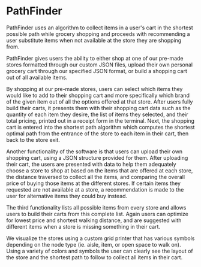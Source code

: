 # PathFinder
PathFinder uses an algorithm to collect items in a user's cart in the shortest possible path while grocery shopping and proceeds with recommending a user 
substitute items when not available at the store they are shopping from.

PathFinder gives users the ability to either shop at one of our pre-made stores formatted through our custom JSON files, upload their own personal grocery 
cart through our specified JSON format, or build a shopping cart out of all available items.

By shopping at our pre-made stores, users can select which items they would like to add to their shopping cart and more specifically which brand of the 
given item out of all the options offered at that store.  After users fully build their carts, it presents them with their shopping cart data such as the 
quantity of each item they desire, the list of items they selected, and their total pricing, printed out in a receipt form in the terminal.  Next, the 
shopping cart is entered into the shortest path algorithm which computes the shortest optimal path from the entrance of the store to each item in their cart, 
then back to the store exit.

Another functionality of the software is that users can upload their own shopping cart, using a JSON structure provided for them. After uploading their cart, 
the users are presented with data to help them adequately choose a store to shop at based on the items that are offered at each 
store, the distance traversed to collect all the items, and comparing the overall price of buying those items at the different stores. If certain items they requested are not available at a store, a recommendation is made to the user for alternative items they could buy instead.

The third functionality lists all possible items from every store and allows users to build their carts from this complete list.
Again users can optimize for lowest price and shortest walking distance, and are suggested with different items when a store is missing something in their cart. 

We visualize the stores using a custom grid printer that has various symbols depending on the node type (ie. aisle, item, or open space to walk on). 
Using a variety of colors and symbols the user can clearly see the layout of the store and the shortest path to follow to collect all items in their cart.

